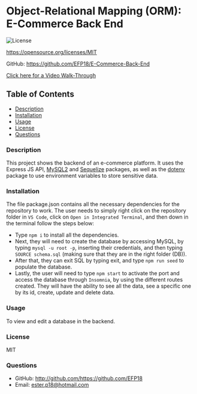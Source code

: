 # Object-Relational Mapping (ORM): E-Commerce Back End

  ![License](https://img.shields.io/badge/License-MIT.svg)

  https://opensource.org/licenses/MIT

  GitHub: https://github.com/EFP18/E-Commerce-Back-End

  [Click here for a Video Walk-Through](https://drive.google.com/file/d/1iYCDobA7heymm4wU5gyKGA_F2mMqOaXl/view)

  ## Table of Contents

  * [Description](#description)
  * [Installation](#installation)
  * [Usage](#usage)
  * [License](#license)
  * [Questions](#questions)


  ### Description
  This project shows the backend of an e-commerce platform. It uses the Express JS API, [MySQL2](https://www.npmjs.com/package/mysql2) and [Sequelize](https://www.npmjs.com/package/sequelize) packages, as well as the [dotenv](https://www.npmjs.com/package/dotenv) package to use environment variables to store sensitive data. 

  ### Installation
  The file package.json contains all the necessary dependencies for the repository to work. The user needs to simply right click on the repository folder in `VS Code`, click on `Open in Integrated Terminal`, and then down in the terminal follow the steps below: 
  * Type `npm i` to install all the dependencies. 
  * Next, they will need to create the database by accessing MySQL, by typing `mysql -u root -p`, inserting their credentials, and then typing `SOURCE schema.sql` (making sure that they are in the right folder (DB)). 
  * After that, they can exit SQL by typing exit, and type `npm run seed` to populate the database. 
  * Lastly, the user will need to type `npm start` to activate the port and access the database through `Insomnia`, by using the different routes created. They will have the ability to see all the data, see a specific one by its id, create, update and delete data. 

  ### Usage
  To view and edit a database in the backend. 

  ### License
  MIT

  ### Questions
  * GitHub: http://github.com/https://github.com/EFP18
  * Email: ester.p18@hotmail.com
  
